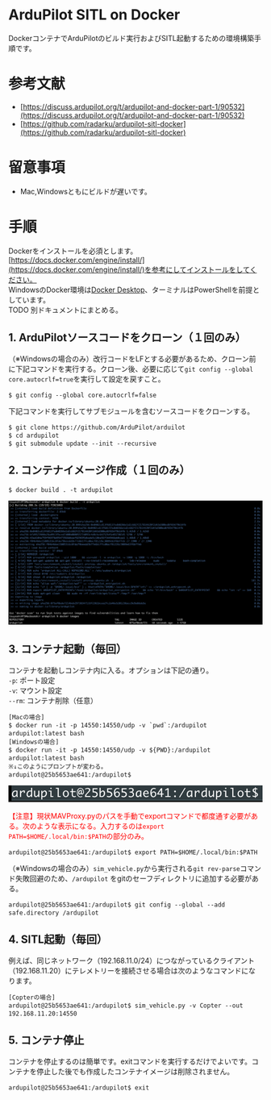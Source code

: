 # ArduPilot SITL on Docker
DockerコンテナでArduPilotのビルド実行およびSITL起動するための環境構築手順です。

# 参考文献
- [https://discuss.ardupilot.org/t/ardupilot-and-docker-part-1/90532](https://discuss.ardupilot.org/t/ardupilot-and-docker-part-1/90532)
- [https://github.com/radarku/ardupilot-sitl-docker](https://github.com/radarku/ardupilot-sitl-docker)

# 留意事項
- Mac,Windowsともにビルドが遅いです。

# 手順
Dockerをインストールを必須とします。[https://docs.docker.com/engine/install/](https://docs.docker.com/engine/install/)を参考にしてインストールをしてください。<br/>
WindowsのDocker環境は[Docker Desktop](https://www.docker.com/products/docker-desktop/)、ターミナルはPowerShellを前提としています。  
TODO 別ドキュメントにまとめる。

## 1. ArduPilotソースコードをクローン（１回のみ）
（※Windowsの場合のみ）改行コードをLFとする必要があるため、クローン前に下記コマンドを実行する。クローン後、必要に応じて`git config --global core.autocrlf=true`を実行して設定を戻すこと。
```
$ git config --global core.autocrlf=false
```
下記コマンドを実行してサブモジュールを含むソースコードをクローンする。
```
$ git clone https://github.com/ArduPilot/arduilot
$ cd ardupilot
$ git submodule update --init --recursive
```

## 2. コンテナイメージ作成（１回のみ）
```
$ docker build . -t ardupilot
```
![ビルド](ardupilot-docker-build.png)

## 3. コンテナ起動（毎回）
コンテナを起動しコンテナ内に入る。オプションは下記の通り。<br/>
`-p`: ポート設定<br/>
`-v`: マウント設定<br/>
`--rm`: コンテナ削除（任意）
```
[Macの場合]
$ docker run -it -p 14550:14550/udp -v `pwd`:/ardupilot ardupilot:latest bash
[Windowsの場合]
$ docker run -it -p 14550:14550/udp -v ${PWD}:/ardupilot ardupilot:latest bash
※↓このようにプロンプトが変わる。
ardupilot@25b5653ae641:/ardupilot$
```

![コンテナプロンプト](ardupilot-container-prompt.png)

<span style="color:red">【注意】現状MAVProxy.pyのパスを手動でexportコマンドで都度通す必要がある。次のような表示になる。入力するのは`export PATH=$HOME/.local/bin:$PATH`の部分のみ。</span>
```
ardupilot@25b5653ae641:/ardupilot$ export PATH=$HOME/.local/bin:$PATH
```
（※Windowsの場合のみ）`sim_vehicle.py`から実行される`git rev-parse`コマンド失敗回避のため、`/ardupilot` をgitのセーフディレクトリに追加する必要がある。
```
ardupilot@25b5653ae641:/ardupilot$ git config --global --add safe.directory /ardupilot
```

## 4. SITL起動（毎回）
例えば、同じネットワーク（192.168.11.0/24）につながっているクライアント（192.168.11.20）にテレメトリーを接続させる場合は次のようなコマンドになります。
```
[Copterの場合]
ardupilot@25b5653ae641:/ardupilot$ sim_vehicle.py -v Copter --out 192.168.11.20:14550
```

## 5. コンテナ停止
コンテナを停止するのは簡単です。exitコマンドを実行するだけでよいです。コンテナを停止した後でも作成したコンテナイメージは削除されません。
```
ardupilot@25b5653ae641:/ardupilot$ exit
```